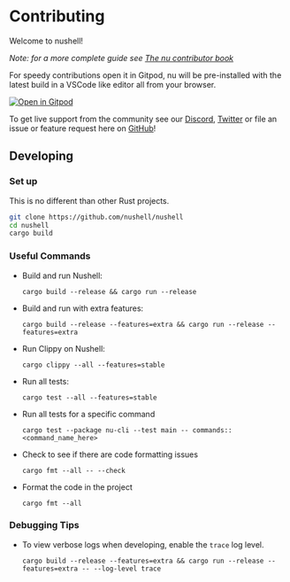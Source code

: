 # Contributing

Welcome to nushell!

*Note: for a more complete guide see [The nu contributor book](https://www.nushell.sh/contributor-book/)*

For speedy contributions open it in Gitpod, nu will be pre-installed with the latest build in a VSCode like editor all from your browser.

[![Open in Gitpod](https://gitpod.io/button/open-in-gitpod.svg)](https://gitpod.io/#https://github.com/nushell/nushell)

To get live support from the community see our [Discord](https://discordapp.com/invite/NtAbbGn), [Twitter](https://twitter.com/nu_shell) or file an issue or feature request here on [GitHub](https://github.com/nushell/nushell/issues/new/choose)!
<!--WIP-->

## Developing

### Set up

This is no different than other Rust projects.

```bash
git clone https://github.com/nushell/nushell
cd nushell
cargo build
```

### Useful Commands

- Build and run Nushell:

  ```shell
  cargo build --release && cargo run --release
  ```

- Build and run with extra features:
  ```shell
  cargo build --release --features=extra && cargo run --release --features=extra
  ```

- Run Clippy on Nushell:

  ```shell
  cargo clippy --all --features=stable
  ```

- Run all tests:

  ```shell
  cargo test --all --features=stable
  ```

- Run all tests for a specific command

  ```shell
  cargo test --package nu-cli --test main -- commands::<command_name_here>
  ```

- Check to see if there are code formatting issues

  ```shell
  cargo fmt --all -- --check
  ```

- Format the code in the project

  ```shell
  cargo fmt --all
  ```

### Debugging Tips

- To view verbose logs when developing, enable the `trace` log level.

  ```shell
  cargo build --release --features=extra && cargo run --release --features=extra -- --log-level trace
  ```
